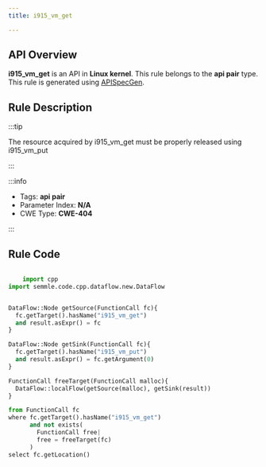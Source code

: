 ```yaml
---
title: i915_vm_get

---
```



## API Overview
**i915_vm_get** is an API in **Linux kernel**. This rule belongs to the **api pair** type. This rule is generated using [APISpecGen](../../tools/APISpecGen).
## Rule Description

:::tip

The resource acquired by i915_vm_get must be properly released using i915_vm_put

:::

:::info

- Tags: **api pair**
- Parameter Index: **N/A**
- CWE Type: **CWE-404**

:::

## Rule Code
```python

    import cpp
import semmle.code.cpp.dataflow.new.DataFlow


DataFlow::Node getSource(FunctionCall fc){
  fc.getTarget().hasName("i915_vm_get")
  and result.asExpr() = fc
}

DataFlow::Node getSink(FunctionCall fc){
  fc.getTarget().hasName("i915_vm_put")
  and result.asExpr() = fc.getArgument(0)
}

FunctionCall freeTarget(FunctionCall malloc){
  DataFlow::localFlow(getSource(malloc), getSink(result))
}

from FunctionCall fc
where fc.getTarget().hasName("i915_vm_get")
      and not exists(
        FunctionCall free| 
        free = freeTarget(fc)
      )
select fc.getLocation()

    
```
